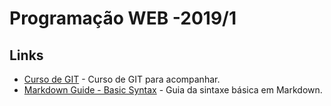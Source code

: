 # Programação WEB -2019/1

## Links

* [Curso de GIT](https://www.youtube.com/watch?v=C18qzn7j4SM) - Curso de GIT para acompanhar.
* [Markdown Guide - Basic Syntax](https://www.markdownguide.org/basic-syntax) - Guia da sintaxe básica em Markdown.